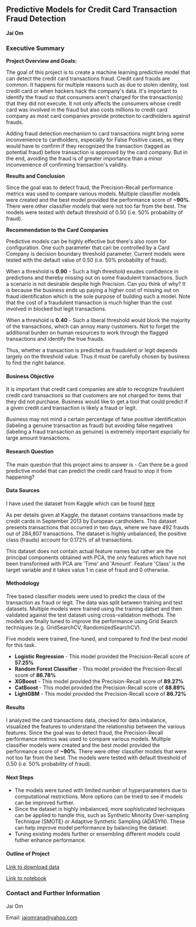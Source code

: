 ## Predictive Models for Credit Card Transaction Fraud Detection

**Jai Om**

### Executive Summary

**Project Overview and Goals:**

The goal of this project is to create a machine learning predictive model that can detect the credit card transactions fraud. Credit card frauds are common. It happens for multiple reasons such as due to stolen identity, lost credit card or when hackers hack the company's data. It's important to identify the fraud so that consumers aren't charged for the transaction(s) that they did not execute. It not only affects the consumers whose credit card was involved in the fraud but also costs millions to credit card company as most card companies provide protection to cardholders against frauds.

Adding fraud detection mechanism to card transactions might bring some inconvenience to cardholders, especially for False Positive cases, as they would have to confirm if they recognized the transaction (tagged as potential fraud) before transaction is approved by the card company. But in the end, avoiding the fraud is of greater importance than a minor inconvenience of confirming transaction's validity.

**Results and Conclusion**

Since the goal was to detect fraud, the Precision-Recall performance metrics was used to compare various models. Multiple classifier models were created and the best model provided the performance score of **~90%**. There were other classifier models that were not too far from the best. The models were tested with default threshold of 0.50 (i.e. 50% probability of fraud).

**Recommendation to the Card Companies**

Predictive models can be highly effective but there's also room for configuration. One such parameter that can be controlled by a Card Company is decision boundary threshold parameter. Current models were tested with the default value of 0.50 (i.e. 50% probability of fraud).

When a threshold is **0.90** - Such a high threshold exudes confidence in predictions and thereby missing out on some fraudulent transactions. Such a scenario is not desirable despite high Precision. Can you think of why?
It is because the business ends up paying a higher cost of missing out on fraud identification which is the sole purpose of building such a model. Note that the cost of a fraudulent transaction is much higher than the cost involved in blocked but legit transactions. 

When a threshold is **0.40** - Such a liberal threshold would block the majority of the transactions, which can annoy many customers. Not to forget the additional burden on human resources to work through the flagged transactions and identify the true frauds.

Thus, whether a transaction is predicted as fraudulent or legit depends largely on the threshold value. Thus it must be carefully chosen by business to find the right balance.

#### Business Objective
It is important that credit card companies are able to recognize fraudulent credit card transactions so that customers are not charged for items that they did not purchase. Business would like to get a tool that could predict if a given credit card transaction is likely a fraud or legit.

Business may not mind a certain percentage of false positive identification (labeling a genuine transaction as fraud) but avoiding false negatives (labeling a fraud transaction as genuine) is extremely important espcially for large amount transactions.

#### Research Question
The main question that this project aims to answer is - Can there be a good predictive model that can predict the credit card fraud to stop it from happening?

#### Data Sources
I have used the dataset from Kaggle which can be found [here](https://www.kaggle.com/datasets/mlg-ulb/creditcardfraud)

As per details given at Kaggle, the dataset contains transactions made by credit cards in September 2013 by European cardholders. This dataset presents transactions that occurred in two days, where we have 492 frauds out of 284,807 transactions. The dataset is highly unbalanced, the positive class (frauds) account for 0.172% of all transactions.

This dataset does not contain actual feature names but rather are the principal components obtained with PCA, the only features which have not been transformed with PCA are 'Time' and 'Amount'. Feature 'Class' is the target variable and it takes value 1 in case of fraud and 0 otherwise.

#### Methodology
Tree based classifier models were used to predict the class of the transaction as fraud or legit. The data was split between training and test datasets. Multiple models were trained using the training datset and then validated against the test dataset using cross-validation methods. The models are finally tuned to improve the performance using Grid Search techniques (e.g. GridSearchCV, RandomizedSearchCV).

Five models were trained, fine-tuned, and compared to find the best model for this task.
- **Logistic Regression** - This model provided the Precision-Recall score of **57.25%**
- **Random Forest Classifier** - This model provided the Precision-Recall score of **86.78%**
- **XGBoost** - This model provided the Precision-Recall score of **89.27%**
- **CatBoost** - This model provided the Precision-Recall score of **88.89%**
- **LightGBM** - This model provided the Precision-Recall score of **86.72%**

#### Results
I analyzed the card transactions data, checked for data imbalance, visualized the features to understand the relationship between the various features. Since the goal was to detect fraud, the Precision-Recall performance metrics was used to compare various models. Multiple classifier models were created and the best model provided the performance score of **~90%**. There were other classifier models that were not too far from the best. The models were tested with default threshold of 0.50 (i.e. 50% probability of fraud).

#### Next Steps
- The models were tuned with limited number of hyperparameters due to computational restrictions. More options can be tried to see if models can be improved further.
- Since the dataset is highly imbalanced, more sophisticated techniques can be applied to handle this, such as Synthetic Minority Over-sampling Technique (SMOTE) or Adaptive Synthetic Sampling (ADASYN). These can help improve model performance by balancing the dataset.
- Tuning existing models further or ensembling different models could futher enhance performance.

#### Outline of Project
[Link to download data](https://www.kaggle.com/datasets/mlg-ulb/creditcardfraud/download?datasetVersionNumber=3)

[Link to notebook](https://github.com/jaiomrana/ucb_ai_ml_capstone_assignment/blob/main/credit_card_fraud_detection_models.ipynb)

### Contact and Further Information
Jai Om

Email: jaiomrana@yahoo.com
